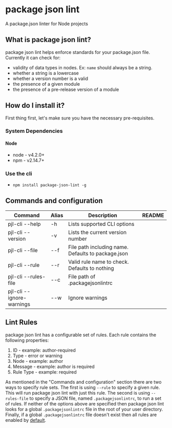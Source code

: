 # package json lint

A package.json linter for Node projects

## What is package json lint?

package json lint helps enforce standards for your package.json file.
Currently it can check for:

* validity of data types in nodes. Ex: `name` should always be a string.
* whether a string is a lowercase
* whether a version number is a valid
* the presence of a given module
* the presence of a pre-release version of a module

## How do I install it?
First thing first, let's make sure you have the necessary pre-requisites.

### System Dependencies

#### Node
* node - v4.2.0+
* npm - v2.14.7+

### Use the cli

* `npm install package-json-lint -g`

## Commands and configuration

| Command | Alias | Description | README |
|---|---|---|---|
| pjl-cli --help | -h | Lists supported CLI options |
| pjl-cli --version | -v | Lists the current version number |
| pjl-cli --file <file path> | --f | File path including name. Defaults to package.json |
| pjl-cli --rule <rule name> | --r | Valid rule name to check. Defaults to nothing |
| pjl-cli --rules-file <file path> | --c | File path of .packagejsonlintrc |
| pjl-cli --ignore-warnings | --w | Ignore warnings |

## Lint Rules

package json lint has a configurable set of rules. Each rule contains the following properties:

  1. ID - example: author-required
  2. Type - error or warning
  3. Node - example: author
  4. Message - example: author is required
  5. Rule Type - example: required

As mentioned in the "Commands and configuration" section there are two ways to specify rule sets. The first is using `--rule` to specify a given rule. This will run package json lint with just this rule. The second is using `--rules-file` to specify a JSON file, named `.packagejsonlintrc`, to run a set of rules. If neither of the options above are specified then package json lint looks for a global `.packagejsonlintrc` file in the root of your user directory. Finally, if a global `.packagejsonlintrc` file doesn't exist then all rules are enabled by [default](src/defaultConfig.js).
